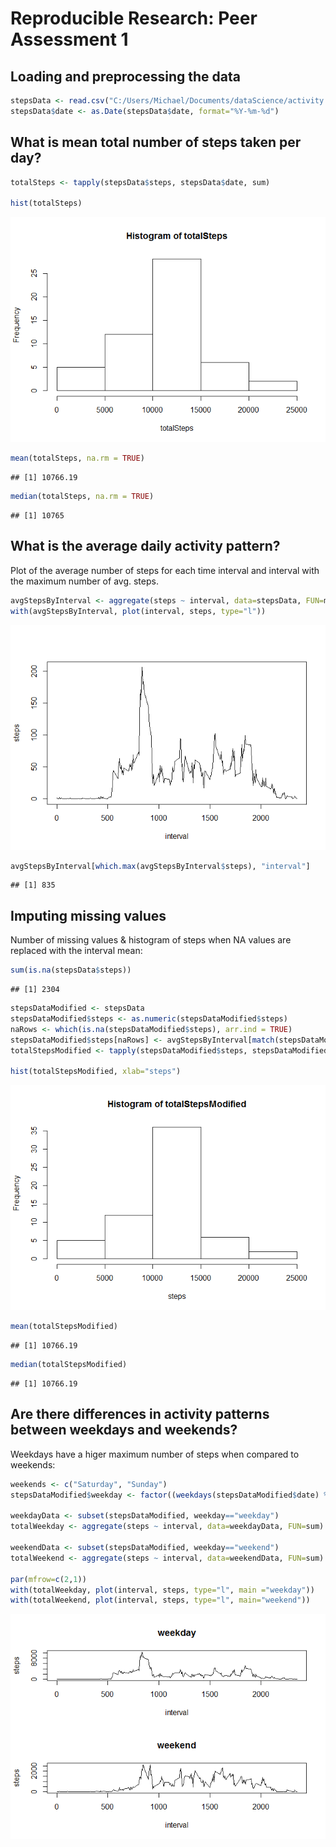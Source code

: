 # Reproducible Research: Peer Assessment 1


## Loading and preprocessing the data

```r
stepsData <- read.csv("C:/Users/Michael/Documents/dataScience/activity.csv")
stepsData$date <- as.Date(stepsData$date, format="%Y-%m-%d")
```

## What is mean total number of steps taken per day?

```r
totalSteps <- tapply(stepsData$steps, stepsData$date, sum)

hist(totalSteps)
```

![](figure/stepsHistogram-1.png)<!-- -->

```r
mean(totalSteps, na.rm = TRUE)
```

```
## [1] 10766.19
```

```r
median(totalSteps, na.rm = TRUE)
```

```
## [1] 10765
```

## What is the average daily activity pattern?
Plot of the average number of steps for each time interval and interval with the maximum number of avg. steps.

```r
avgStepsByInterval <- aggregate(steps ~ interval, data=stepsData, FUN=mean)
with(avgStepsByInterval, plot(interval, steps, type="l"))
```

![](figure/dailyActivityPattern-1.png)<!-- -->

```r
avgStepsByInterval[which.max(avgStepsByInterval$steps), "interval"]
```

```
## [1] 835
```


## Imputing missing values
Number of missing values & histogram of steps when NA values are replaced with the interval mean:

```r
sum(is.na(stepsData$steps))
```

```
## [1] 2304
```

```r
stepsDataModified <- stepsData
stepsDataModified$steps <- as.numeric(stepsDataModified$steps)
naRows <- which(is.na(stepsDataModified$steps), arr.ind = TRUE)
stepsDataModified$steps[naRows] <- avgStepsByInterval[match(stepsDataModified$interval[naRows], avgStepsByInterval$interval), "steps"]
totalStepsModified <- tapply(stepsDataModified$steps, stepsDataModified$date, sum)

hist(totalStepsModified, xlab="steps")
```

![](PA1_template_files/figure-html/imputedValues-1.png)<!-- -->

```r
mean(totalStepsModified)
```

```
## [1] 10766.19
```

```r
median(totalStepsModified)
```

```
## [1] 10766.19
```

## Are there differences in activity patterns between weekdays and weekends?
Weekdays have a higer maximum number of steps when compared to weekends:

```r
weekends <- c("Saturday", "Sunday")
stepsDataModified$weekday <- factor((weekdays(stepsDataModified$date) %in% weekends), levels=c(TRUE,FALSE), labels=c("weekend", "weekday"))

weekdayData <- subset(stepsDataModified, weekday=="weekday")
totalWeekday <- aggregate(steps ~ interval, data=weekdayData, FUN=sum)

weekendData <- subset(stepsDataModified, weekday=="weekend")
totalWeekend <- aggregate(steps ~ interval, data=weekendData, FUN=sum)

par(mfrow=c(2,1))
with(totalWeekday, plot(interval, steps, type="l", main ="weekday"))
with(totalWeekend, plot(interval, steps, type="l", main="weekend"))
```

![](figure/weekdayPatterns-1.png)<!-- -->
